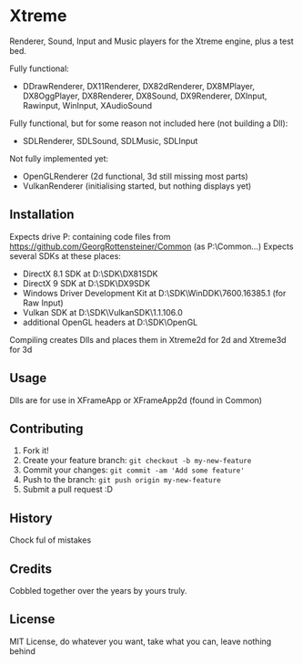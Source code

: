 # Xtreme

Renderer, Sound, Input and Music players for the Xtreme engine, plus a test bed.

Fully functional:
* DDrawRenderer, DX11Renderer, DX82dRenderer, DX8MPlayer, DX8OggPlayer, DX8Renderer, DX8Sound, DX9Renderer, DXInput, Rawinput, WinInput, XAudioSound

Fully functional, but for some reason not included here (not building a Dll):
* SDLRenderer, SDLSound, SDLMusic, SDLInput

Not fully implemented yet:
* OpenGLRenderer  (2d functional, 3d still missing most parts)
* VulkanRenderer  (initialising started, but nothing displays yet)

## Installation

Expects drive P: containing code files from https://github.com/GeorgRottensteiner/Common (as P:\Common\...)
Expects several SDKs at these places:
* DirectX 8.1 SDK at D:\SDK\DX81SDK
* DirectX 9 SDK at D:\SDK\DX9SDK
* Windows Driver Development Kit at D:\SDK\WinDDK\7600.16385.1  (for Raw Input)
* Vulkan SDK at D:\SDK\VulkanSDK\1.1.106.0
* additional OpenGL headers at D:\SDK\OpenGL

Compiling creates Dlls and places them in Xtreme2d for 2d and Xtreme3d for 3d

## Usage

Dlls are for use in XFrameApp or XFrameApp2d (found in Common)

## Contributing

1. Fork it!
2. Create your feature branch: `git checkout -b my-new-feature`
3. Commit your changes: `git commit -am 'Add some feature'`
4. Push to the branch: `git push origin my-new-feature`
5. Submit a pull request :D

## History

Chock ful of mistakes

## Credits

Cobbled together over the years by yours truly.

## License

MIT License, do whatever you want, take what you can, leave nothing behind